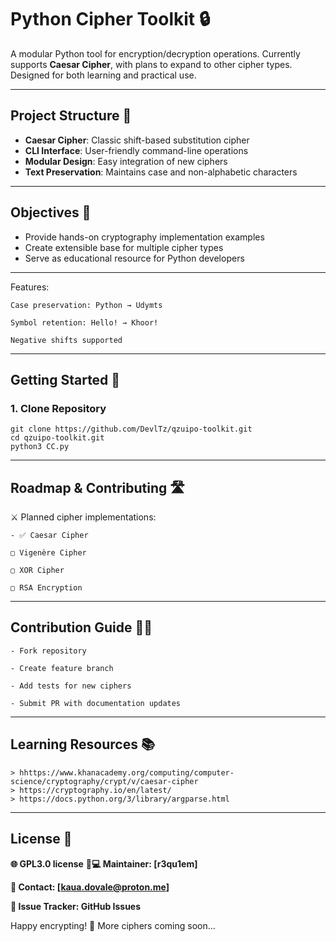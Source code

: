 # Python Cipher Toolkit 🔒

A modular Python tool for encryption/decryption operations. Currently supports **Caesar Cipher**, with plans to expand to other cipher types. Designed for both learning and practical use.

---

## Project Structure 📂

- **Caesar Cipher**: Classic shift-based substitution cipher
- **CLI Interface**: User-friendly command-line operations
- **Modular Design**: Easy integration of new ciphers
- **Text Preservation**: Maintains case and non-alphabetic characters

---

## Objectives 🎯

- Provide hands-on cryptography implementation examples
- Create extensible base for multiple cipher types
- Serve as educational resource for Python developers

---

Features:

    Case preservation: Python → Udymts

    Symbol retention: Hello! → Khoor!

    Negative shifts supported
---

## Getting Started 🚀

### 1. Clone Repository

    git clone https://github.com/DevlTz/qzuipo-toolkit.git
    cd qzuipo-toolkit.git
    python3 CC.py

---
## Roadmap & Contributing 🛣️

⚔️ Planned cipher implementations:

    - ✅ Caesar Cipher

    ▢ Vigenère Cipher

    ▢ XOR Cipher

    ▢ RSA Encryption
    
---
## Contribution Guide ️🧙‍♂️

    - Fork repository

    - Create feature branch

    - Add tests for new ciphers

    - Submit PR with documentation updates

---
## Learning Resources 📚 

    > hhttps://www.khanacademy.org/computing/computer-science/cryptography/crypt/v/caesar-cipher
    > https://cryptography.io/en/latest/
    > https://docs.python.org/3/library/argparse.html

---

## License 📜
**🌐 GPL3.0 license**
**👨💻 Maintainer: [r3qu1em]**

**📧 Contact: [kaua.dovale@proton.me]**

**🐛 Issue Tracker: GitHub Issues**

Happy encrypting! 🔐
More ciphers coming soon...
